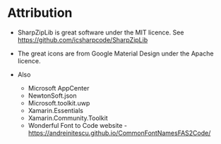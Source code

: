 # Attribution

- SharpZipLib is great software under the MIT licence.  See https://github.com/icsharpcode/SharpZipLib

- The great icons are from Google Material Design under the Apache licence.

- Also
    - Microsoft AppCenter
    - NewtonSoft.json
    - Microsoft.toolkit.uwp
    - Xamarin.Essentials
    - Xamarin.Community.Toolkit
    - Wonderful Font to Code website - https://andreinitescu.github.io/CommonFontNamesFAS2Code/
    

